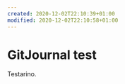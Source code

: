 ```yaml
---
created: 2020-12-02T22:10:39+01:00
modified: 2020-12-02T22:10:58+01:00
---
```


# GitJournal test

Testarino.